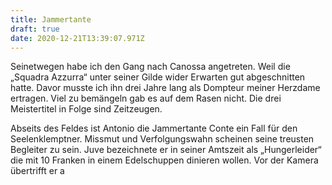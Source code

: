 ```yaml
---
title: Jammertante
draft: true
date: 2020-12-21T13:39:07.971Z
---
```

Seinetwegen habe ich den Gang nach Canossa angetreten. Weil die „Squadra Azzurra“ unter seiner Gilde wider Erwarten gut abgeschnitten hatte. Davor musste ich ihn drei Jahre lang als Dompteur meiner Herzdame ertragen. Viel zu bemängeln gab es auf dem Rasen nicht. Die drei Meistertitel in Folge sind Zeitzeugen.

Abseits des Feldes ist Antonio die Jammertante Conte ein Fall für den Seelenklemptner. Missmut und Verfolgungswahn scheinen seine treusten Begleiter zu sein. Juve bezeichnete  er  in seiner Amtszeit als „Hungerleider“ die mit 10 Franken in einem Edelschuppen dinieren wollen. Vor der Kamera übertrifft er a